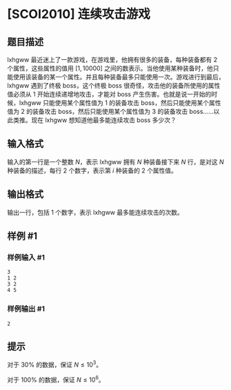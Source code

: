 # [SCOI2010] 连续攻击游戏

## 题目描述

lxhgww 最近迷上了一款游戏，在游戏里，他拥有很多的装备，每种装备都有 $2$ 个属性，这些属性的值用 $[1,10000]$ 之间的数表示。当他使用某种装备时，他只能使用该装备的某一个属性。并且每种装备最多只能使用一次。游戏进行到最后，lxhgww 遇到了终极 boss，这个终极 boss 很奇怪，攻击他的装备所使用的属性值必须从 $1$ 开始连续递增地攻击，才能对 boss 产生伤害。也就是说一开始的时候，lxhgww 只能使用某个属性值为 $1$ 的装备攻击 boss，然后只能使用某个属性值为 $2$ 的装备攻击 boss，然后只能使用某个属性值为 $3$ 的装备攻击 boss……以此类推。现在 lxhgww 想知道他最多能连续攻击 boss 多少次？

## 输入格式

输入的第一行是一个整数 $N$，表示 lxhgww 拥有 $N$ 种装备接下来 $N$ 行，是对这 $N$ 种装备的描述，每行 $2$ 个数字，表示第 $i$ 种装备的 $2$ 个属性值。

## 输出格式

输出一行，包括 $1$ 个数字，表示 lxhgww 最多能连续攻击的次数。

## 样例 #1

### 样例输入 #1

```
3
1 2
3 2
4 5
```

### 样例输出 #1

```
2
```

## 提示

对于 $30\%$ 的数据，保证 $N \le 10^3$。

对于 $100\%$ 的数据，保证 $N \le 10^6$。